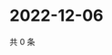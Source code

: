 # 2022-12-06

共 0 条

<!-- BEGIN WEIBO -->
<!-- 最后更新时间 Tue Dec 06 2022 20:28:07 GMT+0800 (China Standard Time) -->

<!-- END WEIBO -->
